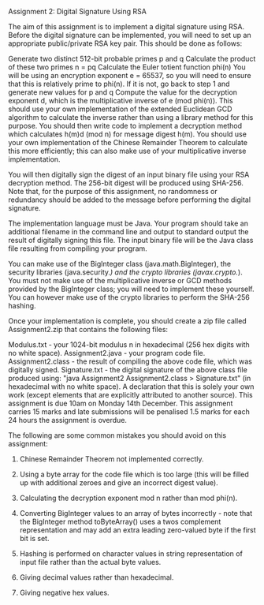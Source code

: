 Assignment 2: Digital Signature Using RSA

The aim of this assignment is to implement a digital signature using RSA. Before the digital signature can be implemented, you will need to set up an appropriate public/private RSA key pair. This should be done as follows:

Generate two distinct 512-bit probable primes p and q
Calculate the product of these two primes n = pq
Calculate the Euler totient function phi(n)
You will be using an encryption exponent e = 65537, so you will need to ensure that this is relatively prime to phi(n). If it is not, go back to step 1 and generate new values for p and q
Compute the value for the decryption exponent d, which is the multiplicative inverse of e (mod phi(n)). This should use your own implementation of the extended Euclidean GCD algorithm to calculate the inverse rather than using a library method for this purpose.
You should then write code to implement a decryption method which calculates h(m)d (mod n) for message digest h(m). You should use your own implementation of the Chinese Remainder Theorem to calculate this more efficiently; this can also make use of your multiplicative inverse implementation.

You will then digitally sign the digest of an input binary file using your RSA decryption method. The 256-bit digest will be produced using SHA-256. Note that, for the purpose of this assignment, no randomness or redundancy should be added to the message before performing the digital signature.

The implementation language must be Java. Your program should take an additional filename in the command line and output to standard output the result of digitally signing this file. The input binary file will be the Java class file resulting from compiling your program.

You can make use of the BigInteger class (java.math.BigInteger), the security libraries (java.security.*) and the crypto libraries (javax.crypto.*). You must not make use of the multiplicative inverse or GCD methods provided by the BigInteger class; you will need to implement these yourself. You can however make use of the crypto libraries to perform the SHA-256 hashing.

Once your implementation is complete, you should create a zip file called Assignment2.zip that contains the following files:

Modulus.txt - your 1024-bit modulus n in hexadecimal (256 hex digits with no white space).
Assignment2.java - your program code file.
Assignment2.class - the result of compiling the above code file, which was digitally signed.
Signature.txt - the digital signature of the above class file produced using: "java Assignment2 Assignment2.class > Signature.txt" (in hexadecimal with no white space).
A declaration that this is solely your own work (except elements that are explicitly attributed to another source).
This assignment is due 10am on Monday 14th December. This assignment carries 15 marks and late submissions will be penalised 1.5 marks for each 24 hours the assignment is overdue.

The following are some common mistakes you should avoid on this assignment:

1. Chinese Remainder Theorem not implemented correctly.

2. Using a byte array for the code file which is too large (this will be filled up with additional zeroes and give an incorrect digest value).

3. Calculating the decryption exponent mod n rather than mod phi(n).

4. Converting BigInteger values to an array of bytes incorrectly - note that the BigInteger method toByteArray() uses a twos complement representation and may add an extra leading zero-valued byte if the first bit is set. 

5. Hashing is performed on character values in string representation of input file rather than the actual byte values.

6. Giving decimal values rather than hexadecimal.

7. Giving negative hex values.


